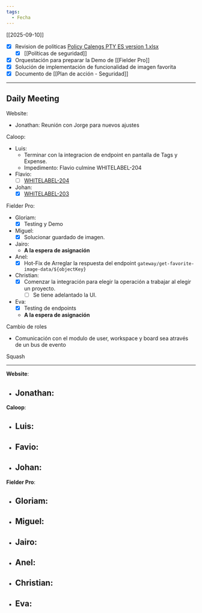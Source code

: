 ```yaml
---
tags:
  - Fecha
---
```



[[2025-09-10]]

- [x] Revision de politicas [Policy Calengs PTY ES version 1.xlsx](https://calengs-my.sharepoint.com/:x:/g/personal/lgonzalez_calteks_com/EcDTbB1oTB1DkHD-FrPF_nEB2fk95xJ0HuOXNd-4TXnEcw?wdOrigin=TEAMS-MAGLEV.p2p_ns.rwc&wdExp=TEAMS-TREATMENT&wdhostclicktime=1757342300809&web=1)
	- [x] [[Políticas de seguridad]] 
- [x] Orquestación para preparar la Demo de [[Fielder Pro]] 
- [x] Solución de implementación de funcionalidad de imagen favorita
- [x] Documento de [[Plan de acción - Seguridad]] 

---

## Daily Meeting

Website:
- Jonathan: Reunión con Jorge para nuevos ajustes 

Caloop:
- Luis: 
	- Terminar con la integracion de endpoint en pantalla de Tags y Expense.
	- Impedimento: Flavio culmine WHITELABEL-204
- Flavio:
	- [ ] [WHITELABEL-204](https://cal01.atlassian.net/browse/WHITELABEL-204 "https://cal01.atlassian.net/browse/whitelabel-204")
- Johan:
	- [x] [WHITELABEL-203](https://cal01.atlassian.net/browse/WHITELABEL-203)

Fielder Pro:
- Gloriam: 
	- [x]  Testing y Demo
- Miguel:
	- [x] Solucionar guardado de imagen.
- Jairo: 
	- **A la espera de asignación**
- Anel: 
	- [x] Hot-Fix de Arreglar la respuesta del endpoint `gateway/get-favorite-image-data/${objectKey}`
- Christian:
	- [x] Comenzar la integración para elegir la operación a trabajar al elegir un proyecto. 
		- [ ] Se tiene adelantado la UI.
- Eva:
	- [x] Testing de endpoints 
	- **A la espera de asignación**



Cambio de roles 
- Comunicación con el modulo de user, workspace y board sea através de un bus de evento

Squash

---


**Website**:
- Jonathan:
	- 

**Caloop**:
- Luis: 
	- 
- Favio:
	- 
- Johan:
	- 

**Fielder Pro**:
- Gloriam: 
	- 
- Miguel:
	- 
- Jairo: 
	- 
- Anel: 
	- 
- Christian:
	- 
- Eva:
	- 

